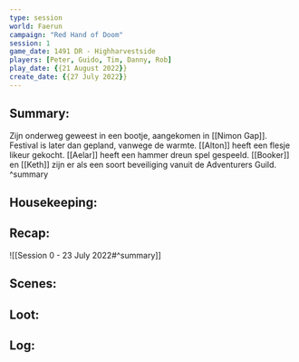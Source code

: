 ```yaml
---
type: session
world: Faerun
campaign: "Red Hand of Doom"
session: 1
game_date: 1491 DR - Highharvestside
players: [Peter, Guido, Tim, Danny, Rob]
play_date: {{21 August 2022}}
create_date: {{27 July 2022}}
---
```


## Summary:
Zijn onderweg geweest in een bootje, aangekomen in [[Nimon Gap]].
Festival is later dan gepland, vanwege de warmte.
[[Alton]] heeft een flesje likeur gekocht.
[[Aelar]] heeft een hammer dreun spel gespeeld.
[[Booker]] en [[Keth]] zijn er als een soort beveiliging vanuit de Adventurers Guild.
^summary

## Housekeeping:

## Recap:
![[Session 0 - 23 July 2022#^summary]]

## Scenes:

## Loot:

## Log:



